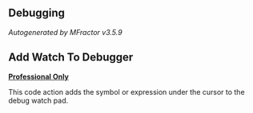## Debugging
*Autogenerated by MFractor v3.5.9*
## Add Watch To Debugger

**[Professional Only](https://www.mfractor.com/buy?utm_source=docs&utm_medium=professional_only)**

This code action adds the symbol or expression under the cursor to the debug watch pad.


